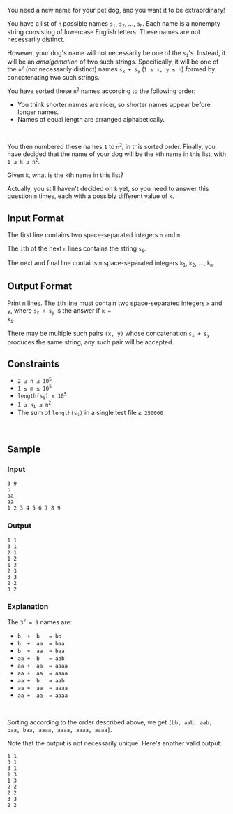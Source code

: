 <!-- 
** To be edited by problem admin.
        PROBLEM ABSTRACT:
            Eg: given an array of integers, find continuous subarray such that, sum of it's elements is maximum.
                Return the sum of the subarray.
                Egde cases: <add if some cases are must and should be added>
                Stress cases: <add if some cases are must and should be added>
-->

You need a new name for your pet dog, and you want it to be extraordinary!

You have a list of `n` possible names <code>s<sub>1</sub></code>, <code>s<sub>2</sub></code>, ..., <code>s<sub>n</sub></code>. Each name is a nonempty string consisting of lowercase English letters. These names are not necessarily distinct.

However, your dog's name will not necessarily be one of the <code>s<sub>i</sub></code>'s. Instead, it will be an *amalgamation* of two such strings. Specifically, it will be one of the <code>n<sup>2</sup></code> (not necessarily distinct) names <code>s<sub>x</sub> + s<sub>y</sub></code> (`1 ≤ x, y ≤ n`) formed by concatenating two such strings.

You have sorted these <code>n<sup>2</sup></code> names according to the following order:

- You think shorter names are nicer, so shorter names appear before longer names.
- Names of equal length are arranged alphabetically.

<br>

You then numbered these names <code>1</code> to <code>n<sup>2</sup></code>, in this sorted order. Finally, you have decided that the name of your dog will be the `k`th name in this list, with <code>1 ≤ k ≤ n<sup>2</sup></code>.

Given `k`, what is the `k`th name in this list?

Actually, you still haven't decided on `k` yet, so you need to answer this question `m` times, each with a possibly different value of `k`.


## Input Format

The first line contains two space-separated integers `n` and `m`.

The `i`th of the next `n` lines contains the string <code>s<sub>i</sub></code>.

The next and final line contains `m` space-separated integers <code>k<sub>1</sub></code>, <code>k<sub>2</sub></code>, ..., <code>k<sub>m</sub></code>.


## Output Format

Print `m` lines. The `i`th line must contain two space-separated integers `x` and `y`, where <code>s<sub>x</sub> + s<sub>y</sub></code> is the answer if <code>k = k<sub>i</sub></code>.

There may be multiple such pairs `(x, y)` whose concatenation <code>s<sub>x</sub> + s<sub>y</sub></code> produces the same string; any such pair will be accepted.


## Constraints

- <code>2 ≤ n ≤ 10<sup>5</sup></code>
- <code>1 ≤ m ≤ 10<sup>5</sup></code>
- <code>length(s<sub>i</sub>) ≤ 10<sup>5</sup> </code>
- <code>1 ≤ k<sub>i</sub> ≤ n<sup>2</sup></code>
- The sum of <code>length(s<sub>i</sub>)</code> in a single test file `≤ 250000`

<br>


## Sample

### Input
```
3 9
b
aa
aa
1 2 3 4 5 6 7 8 9
```

### Output
```
1 1
3 1
2 1
1 2
1 3
2 3
3 3
2 2
3 2
```

### Explanation

The <code>3<sup>2</sup> = 9</code> names are:

- `b  +  b   = bb`
- `b  +  aa  = baa`
- `b  +  aa  = baa`
- `aa +  b   = aab`
- `aa +  aa  = aaaa`
- `aa +  aa  = aaaa`
- `aa +  b   = aab`
- `aa +  aa  = aaaa`
- `aa +  aa  = aaaa`

<br>

Sorting according to the order described above, we get `[bb, aab, aab, baa, baa, aaaa, aaaa, aaaa, aaaa]`.

Note that the output is not necessarily unique. Here's another valid output:
```
1 1
3 1
3 1
1 3
1 3
2 2
2 2
3 3
2 2
```



